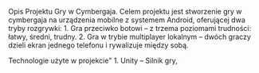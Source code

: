 Opis Projektu Gry w Cymbergaja.
    Celem projektu jest stworzenie gry w cymbergaja na urządzenia mobilne z systemem Android, oferującej dwa tryby rozgrywki:
      1. Gra przeciwko botowi – z trzema poziomami trudności: łatwy, średni, trudny.
      2. Gra w trybie multiplayer lokalnym – dwóch graczy dzieli ekran jednego telefonu i rywalizuje między sobą.
      

Technologie użyte w projekcie"
    1. Unity – Silnik gry,
    
